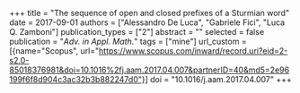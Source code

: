 +++
title = "The sequence of open and closed prefixes of a Sturmian word"
date = 2017-09-01
authors = ["Alessandro De Luca", "Gabriele Fici", "Luca Q. Zamboni"]
publication_types = ["2"]
abstract = ""
selected = false
publication = "*Adv. in Appl. Math.*"
tags = ["mine"]
url_custom = [{name="Scopus", url="https://www.scopus.com/inward/record.uri?eid=2-s2.0-85018376981&doi=10.1016%2fj.aam.2017.04.007&partnerID=40&md5=2e96199f6f8d904c3ac32b3b882247d0"}]
doi = "10.1016/j.aam.2017.04.007"
+++
